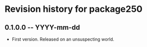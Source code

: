 # Revision history for package250

## 0.1.0.0 -- YYYY-mm-dd

* First version. Released on an unsuspecting world.
